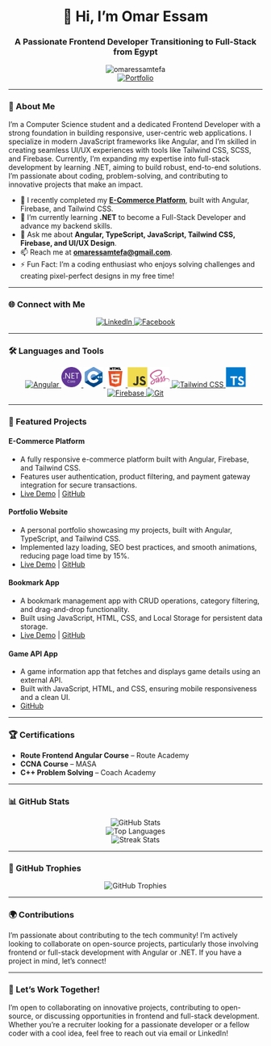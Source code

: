 <div align="center">
  <h1>👋 Hi, I’m Omar Essam</h1>
  <h3>A Passionate Frontend Developer Transitioning to Full-Stack from Egypt</h3>
  <img src="https://komarev.com/ghpvc/?username=omaressamtefa&label=Profile%20Views&color=0e75b6&style=flat" alt="omaressamtefa" />
  <br>
  <a href="[https://portfolio-gxa7.vercel.app/home](https://portfolio-lime-eight-84.vercel.app/home)">
    <img src="https://img.shields.io/badge/Portfolio-Visit%20My%20Website-1e40af?style=flat-square&logo=google-chrome" alt="Portfolio" />
  </a>
</div>

---

### 🌟 About Me
I’m a Computer Science student and a dedicated Frontend Developer with a strong foundation in building responsive, user-centric web applications. I specialize in modern JavaScript frameworks like Angular, and I’m skilled in creating seamless UI/UX experiences with tools like Tailwind CSS, SCSS, and Firebase. Currently, I’m expanding my expertise into full-stack development by learning .NET, aiming to build robust, end-to-end solutions. I’m passionate about coding, problem-solving, and contributing to innovative projects that make an impact.

- 🔭 I recently completed my **[E-Commerce Platform](https://e-commerce-beta-ten-86.vercel.app/)**, built with Angular, Firebase, and Tailwind CSS.  
- 🌱 I’m currently learning **.NET** to become a Full-Stack Developer and advance my backend skills.  
- 💬 Ask me about **Angular, TypeScript, JavaScript, Tailwind CSS, Firebase, and UI/UX Design**.  
- 📫 Reach me at **omaressamtefa@gmail.com**.  
- ⚡ Fun Fact: I’m a coding enthusiast who enjoys solving challenges and creating pixel-perfect designs in my free time!

---

### 🌐 Connect with Me
<div align="center">
  <a href="https://linkedin.com/in/omar-essam-b9b8882b3" target="_blank">
    <img src="https://raw.githubusercontent.com/rahuldkjain/github-profile-readme-generator/master/src/images/icons/Social/linked-in-alt.svg" alt="LinkedIn" height="30" width="40" />
  </a>
  <a href="https://fb.com/omar essam" target="_blank">
    <img src="https://raw.githubusercontent.com/rahuldkjain/github-profile-readme-generator/master/src/images/icons/Social/facebook.svg" alt="Facebook" height="30" width="40" />
  </a>
</div>

---

### 🛠️ Languages and Tools
<div align="center">
  <a href="https://angular.io" target="_blank" rel="noreferrer">
    <img src="https://angular.io/assets/images/logos/angular/angular.svg" alt="Angular" width="40" height="40"/>
  </a>
  <a href="https://dotnet.microsoft.com/" target="_blank" rel="noreferrer">
    <img src="https://raw.githubusercontent.com/devicons/devicon/master/icons/dotnetcore/dotnetcore-original.svg" alt=".NET" width="40" height="40"/>
  </a>
  <a href="https://www.w3schools.com/cpp/" target="_blank" rel="noreferrer">
    <img src="https://raw.githubusercontent.com/devicons/devicon/master/icons/cplusplus/cplusplus-original.svg" alt="C++" width="40" height="40"/>
  </a>
  <a href="https://www.w3.org/html/" target="_blank" rel="noreferrer">
    <img src="https://raw.githubusercontent.com/devicons/devicon/master/icons/html5/html5-original-wordmark.svg" alt="HTML5" width="40" height="40"/>
  </a>
  <a href="https://developer.mozilla.org/en-US/docs/Web/JavaScript" target="_blank" rel="noreferrer">
    <img src="https://raw.githubusercontent.com/devicons/devicon/master/icons/javascript/javascript-original.svg" alt="JavaScript" width="40" height="40"/>
  </a>
  <a href="https://sass-lang.com" target="_blank" rel="noreferrer">
    <img src="https://raw.githubusercontent.com/devicons/devicon/master/icons/sass/sass-original.svg" alt="Sass" width="40" height="40"/>
  </a>
  <a href="https://tailwindcss.com/" target="_blank" rel="noreferrer">
    <img src="https://www.vectorlogo.zone/logos/tailwindcss/tailwindcss-icon.svg" alt="Tailwind CSS" width="40" height="40"/>
  </a>
  <a href="https://www.typescriptlang.org/" target="_blank" rel="noreferrer">
    <img src="https://raw.githubusercontent.com/devicons/devicon/master/icons/typescript/typescript-original.svg" alt="TypeScript" width="40" height="40"/>
  </a>
  <a href="https://firebase.google.com/" target="_blank" rel="noreferrer">
    <img src="https://www.vectorlogo.zone/logos/firebase/firebase-icon.svg" alt="Firebase" width="40" height="40"/>
  </a>
  <a href="https://git-scm.com/" target="_blank" rel="noreferrer">
    <img src="https://www.vectorlogo.zone/logos/git-scm/git-scm-icon.svg" alt="Git" width="40" height="40"/>
  </a>
</div>

---

### 🚀 Featured Projects
#### E-Commerce Platform
- A fully responsive e-commerce platform built with Angular, Firebase, and Tailwind CSS.  
- Features user authentication, product filtering, and payment gateway integration for secure transactions.  
- [Live Demo](https://e-commerce-beta-ten-86.vercel.app/) | [GitHub](https://github.com/omaressamtefa/e-commerce)

#### Portfolio Website
- A personal portfolio showcasing my projects, built with Angular, TypeScript, and Tailwind CSS.  
- Implemented lazy loading, SEO best practices, and smooth animations, reducing page load time by 15%.  
- [Live Demo]([https://portfolio-gxa7.vercel.app/home](https://portfolio-lime-eight-84.vercel.app/home)) | [GitHub](https://github.com/omaressamtefa/portfolio)

#### Bookmark App
- A bookmark management app with CRUD operations, category filtering, and drag-and-drop functionality.  
- Built using JavaScript, HTML, CSS, and Local Storage for persistent data storage.  
- [Live Demo](https://bookmark-beta-jet.vercel.app/) | [GitHub](https://github.com/omaressamtefa/bookmark-app)

#### Game API App
- A game information app that fetches and displays game details using an external API.  
- Built with JavaScript, HTML, and CSS, ensuring mobile responsiveness and a clean UI.  
- [GitHub](https://github.com/omaressamtefa/game-api)

---

### 🏆 Certifications
- **Route Frontend Angular Course** – Route Academy  
- **CCNA Course** – MASA  
- **C++ Problem Solving** – Coach Academy  

---

### 📊 GitHub Stats
<div align="center">
  <img src="https://github-readme-stats.vercel.app/api?username=omaressamtefa&show_icons=true&locale=en&theme=radical" alt="GitHub Stats" />
  <br>
  <img src="https://github-readme-stats.vercel.app/api/top-langs?username=omaressamtefa&show_icons=true&locale=en&layout=compact&theme=radical" alt="Top Languages" />
  <br>
  <img src="https://github-readme-streak-stats.herokuapp.com/?user=omaressamtefa&theme=radical" alt="Streak Stats" />
</div>

---

### 🏅 GitHub Trophies
<div align="center">
  <img src="https://github-profile-trophy.vercel.app/?username=omaressamtefa&theme=radical&margin-w=15" alt="GitHub Trophies" />
</div>

---

### 🌍 Contributions
I’m passionate about contributing to the tech community! I’m actively looking to collaborate on open-source projects, particularly those involving frontend or full-stack development with Angular or .NET. If you have a project in mind, let’s connect!

---

### 🤝 Let’s Work Together!
I’m open to collaborating on innovative projects, contributing to open-source, or discussing opportunities in frontend and full-stack development. Whether you’re a recruiter looking for a passionate developer or a fellow coder with a cool idea, feel free to reach out via email or LinkedIn!
